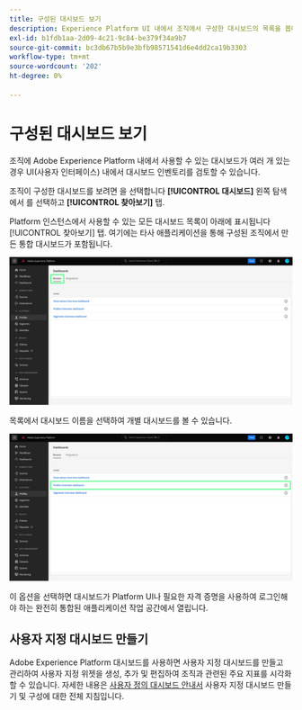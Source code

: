 ```yaml
---
title: 구성된 대시보드 보기
description: Experience Platform UI 내에서 조직에서 구성한 대시보드의 목록을 봅니다.
exl-id: b1fdb1aa-2d09-4c21-9c84-be379f34a9b7
source-git-commit: bc3db67b5b9e3bfb98571541d6e4dd2ca19b3303
workflow-type: tm+mt
source-wordcount: '202'
ht-degree: 0%

---
```


# 구성된 대시보드 보기

조직에 Adobe Experience Platform 내에서 사용할 수 있는 대시보드가 여러 개 있는 경우 UI(사용자 인터페이스) 내에서 대시보드 인벤토리를 검토할 수 있습니다.

조직이 구성한 대시보드를 보려면 을 선택합니다 **[!UICONTROL 대시보드]** 왼쪽 탐색에서 를 선택하고 **[!UICONTROL 찾아보기]** 탭.

Platform 인스턴스에서 사용할 수 있는 모든 대시보드 목록이 아래에 표시됩니다 [!UICONTROL 찾아보기] 탭. 여기에는 타사 애플리케이션을 통해 구성된 조직에서 만든 통합 대시보드가 포함됩니다.

![UI의 대시보드 섹션 내에서 찾아보기 탭입니다.](./images/inventory/browse-tab.png)

목록에서 대시보드 이름을 선택하여 개별 대시보드를 볼 수 있습니다.

![대시보드 이름이 강조 표시된 찾아보기 탭입니다.](./images/inventory/dashboard-name.png)

이 옵션을 선택하면 대시보드가 Platform UI나 필요한 자격 증명을 사용하여 로그인해야 하는 완전히 통합된 애플리케이션 작업 공간에서 열립니다.

## 사용자 지정 대시보드 만들기

Adobe Experience Platform 대시보드를 사용하면 사용자 지정 대시보드를 만들고 관리하여 사용자 지정 위젯을 생성, 추가 및 편집하여 조직과 관련된 주요 지표를 시각화할 수 있습니다. 자세한 내용은 [사용자 정의 대시보드 안내서](./user-defined-dashboards.md) 사용자 지정 대시보드 만들기 및 구성에 대한 전체 지침입니다.

